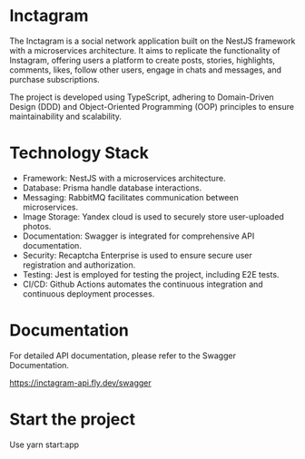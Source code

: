 # Inctagram

The Inctagram is a social network application built on the NestJS framework with a microservices architecture. It aims to replicate the functionality of Instagram, offering users a platform to create posts, stories, highlights, comments, likes, follow other users, engage in chats and messages, and purchase subscriptions.

The project is developed using TypeScript, adhering to Domain-Driven Design (DDD) and Object-Oriented Programming (OOP) principles to ensure maintainability and scalability.

# Technology Stack
- Framework: NestJS with a microservices architecture.
- Database: Prisma handle database interactions.
- Messaging: RabbitMQ facilitates communication between microservices.
- Image Storage: Yandex cloud is used to securely store user-uploaded photos.
- Documentation: Swagger is integrated for comprehensive API documentation.
- Security: Recaptcha Enterprise is used to ensure secure user registration and authorization.
- Testing: Jest is employed for testing the project, including E2E tests.
- CI/CD: Github Actions automates the continuous integration and continuous deployment processes.

# Documentation
For detailed API documentation, please refer to the Swagger Documentation.

https://inctagram-api.fly.dev/swagger

# Start the project
Use yarn start:app



